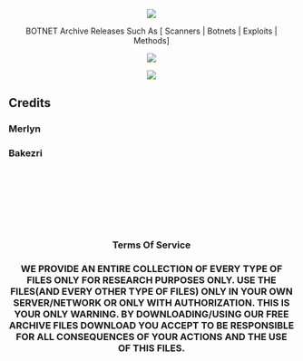 <p align="center">
  <img src="https://i.imgur.com/j5N7HeH.gif"><p>
    <p align="center">
BOTNET Archive Releases Such As [ Scanners | Botnets | Exploits | Methods]
<p>
  <p align="center">
  <img src="https://i.imgur.com/pkuGKf5.png"><p>
  <p align="center">
  <img src="https://i.imgur.com/cquhucr.png"><p>
    <h2>Credits</h2>
    <h3>Merlyn<h3>
    <h3>Bakezri</h3>
<br><br><br><br><br><br>
    <h3 align="center">Terms Of Service<h3>
        <p align="center">
WE PROVIDE AN ENTIRE COLLECTION OF EVERY TYPE OF FILES ONLY FOR RESEARCH PURPOSES ONLY. USE THE FILES(AND EVERY OTHER TYPE OF FILES) ONLY IN YOUR OWN SERVER/NETWORK OR ONLY WITH AUTHORIZATION. THIS IS YOUR ONLY WARNING.
BY DOWNLOADING/USING OUR FREE ARCHIVE FILES DOWNLOAD YOU ACCEPT TO BE RESPONSIBLE FOR ALL CONSEQUENCES OF YOUR ACTIONS AND THE USE OF THIS FILES. 
<p>

